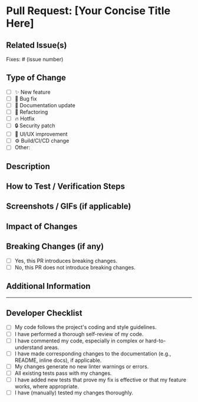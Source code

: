 # Pull Request: [Your Concise Title Here]

## Related Issue(s)

<!-- Link to the issue(s) fixed or addressed by this PR. Use keywords like "Fixes #123" or "Closes #456" to auto-close. -->
<!-- If not resolving an issue, briefly state the purpose. -->

Fixes: # (issue number)

## Type of Change

<!-- Check all that apply. -->

- [ ] ✨ New feature
- [ ] 🐞 Bug fix
- [ ] 📄 Documentation update
- [ ] 🔨 Refactoring
- [ ] 🔥 Hotfix
- [ ] 🔒 Security patch
- [ ] 🎨 UI/UX improvement
- [ ] ⚙️ Build/CI/CD change
- [ ] Other: <!-- Please describe -->

## Description

<!--
Provide a clear and concise description of the changes.
- What was the problem or motivation?
- How did you solve it?
- What are the key changes?
-->

## How to Test / Verification Steps

<!--
Provide clear, step-by-step instructions on how reviewers can manually test these changes.
Example:
1. Navigate to the `/profile` page.
2. Click the "Edit Profile" button.
3. Change the username and save.
4. Verify the new username is displayed.
-->

## Screenshots / GIFs (if applicable)

<!-- If this PR includes UI changes, please provide screenshots or GIFs of the before/after states or the new UI in action. -->

## Impact of Changes

<!--
- What is the expected impact on the project?
- Are there any performance implications?
- Are there any new dependencies?
- Are there any potential side effects to be aware of?
-->

## Breaking Changes (if any)

<!-- Does this PR introduce any breaking changes? If so, please describe them and the impact. -->

- [ ] Yes, this PR introduces breaking changes.
- [ ] No, this PR does not introduce breaking changes.
<!-- Details of breaking changes (if any): ... -->

## Additional Information

<!-- Any other context or information that would be helpful for reviewers. -->

---

## Developer Checklist

<!-- Please ensure you have completed the following before marking this PR as ready for review. -->

- [ ] My code follows the project's coding and style guidelines.
- [ ] I have performed a thorough self-review of my code.
- [ ] I have commented my code, especially in complex or hard-to-understand areas.
- [ ] I have made corresponding changes to the documentation (e.g., README, inline docs), if applicable.
- [ ] My changes generate no new linter warnings or errors.
- [ ] All existing tests pass with my changes.
- [ ] I have added new tests that prove my fix is effective or that my feature works, where appropriate.
- [ ] I have (manually) tested my changes thoroughly.
